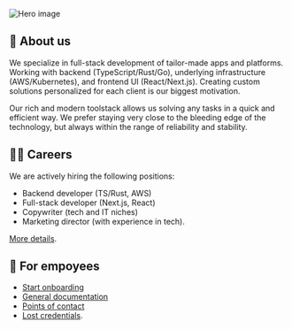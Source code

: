 ![Hero image](https://github.com/ottofeller/.github/blob/main/images/hero.png)

## 👋 About us
We specialize in full-stack development of tailor-made apps and platforms. Working with backend (TypeScript/Rust/Go), underlying infrastructure (AWS/Kubernetes), and frontend UI (React/Next.js). Creating custom solutions personalized for each client is our biggest motivation.

Our rich and modern toolstack allows us solving any tasks in a quick and efficient way. We prefer staying very close to the bleeding edge of the technology, but always within the range of reliability and stability.

## 🧑‍💻 Careers
We are actively hiring the following positions:
* Backend developer (TS/Rust, AWS)
* Full-stack developer (Next.js, React)
* Copywriter (tech and IT niches)
* Marketing director (with experience in tech).

[More details](https://ottofeller.com/careers).

## 👑 For empoyees
* [Start onboarding]()
* [General documentation](https://github.com/ottofeller/docs)
* [Points of contact]()
* [Lost credentials]().
